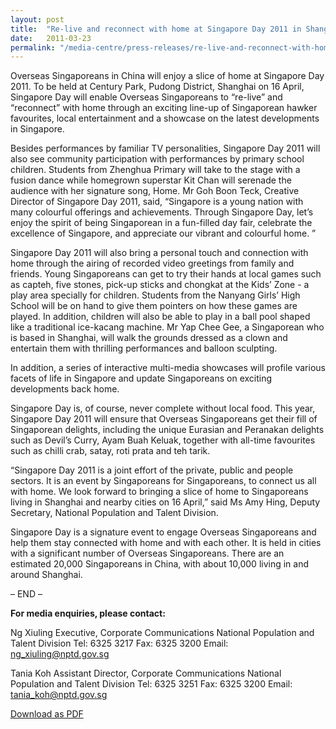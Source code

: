 ```yaml
---
layout: post
title:  "Re-live and reconnect with home at Singapore Day 2011 in Shanghai!"
date:   2011-03-23
permalink: "/media-centre/press-releases/re-live-and-reconnect-with-home-at-singapore-day-2011-in-shanghai!"
---
```


Overseas Singaporeans in China will enjoy a slice of home at Singapore Day 2011. To be held at Century Park, Pudong District, Shanghai on 16 April, Singapore Day will enable Overseas Singaporeans to “re-live” and “reconnect” with home through an exciting line-up of Singaporean hawker favourites, local entertainment and a showcase on the latest developments in Singapore.

Besides performances by familiar TV personalities, Singapore Day 2011 will also see community participation with performances by primary school children. Students from Zhenghua Primary will take to the stage with a fusion dance while homegrown superstar Kit Chan will serenade the audience with her signature song, Home. Mr Goh Boon Teck, Creative Director of Singapore Day 2011, said, “Singapore is a young nation with many colourful offerings and achievements. Through Singapore Day, let’s enjoy the spirit of being Singaporean in a fun-filled day fair, celebrate the excellence of Singapore, and appreciate our vibrant and colourful home. ”

Singapore Day 2011 will also bring a personal touch and connection with home through the airing of recorded video greetings from family and friends. Young Singaporeans can get to try their hands at local games such as capteh, five stones, pick-up sticks and chongkat at the Kids’ Zone - a play area specially for children. Students from the Nanyang Girls’ High School will be on hand to give them pointers on how these games are played. In addition, children will also be able to play in a ball pool shaped like a traditional ice-kacang machine. Mr Yap Chee Gee, a Singaporean who is based in Shanghai, will walk the grounds dressed as a clown and entertain them with thrilling performances and balloon sculpting.

In addition, a series of interactive multi-media showcases will profile various facets of life in Singapore and update Singaporeans on exciting developments back home.

Singapore Day is, of course, never complete without local food. This year, Singapore Day 2011 will ensure that Overseas Singaporeans get their fill of Singaporean delights, including the unique Eurasian and Peranakan delights such as Devil’s Curry, Ayam Buah Keluak, together with all-time favourites such as chilli crab, satay, roti prata and teh tarik.

“Singapore Day 2011 is a joint effort of the private, public and people sectors. It is an event by Singaporeans for Singaporeans, to connect us all with home. We look forward to bringing a slice of home to Singaporeans living in Shanghai and nearby cities on 16 April,” said Ms Amy Hing, Deputy Secretary, National Population and Talent Division.

Singapore Day is a signature event to engage Overseas Singaporeans and help them stay connected with home and with each other. It is held in cities with a significant number of Overseas Singaporeans. There are an estimated 20,000 Singaporeans in China, with about 10,000 living in and around Shanghai.

– END –

**For media enquiries, please contact:**

Ng Xiuling
Executive, Corporate Communications
National Population and Talent Division
Tel: 6325 3217 Fax: 6325 3200
Email: <a href="mailto:ng_xiuling@nptd.gov.sg">ng_xiuling@nptd.gov.sg</a>


Tania Koh
Assistant Director, Corporate Communications
National Population and Talent Division
Tel: 6325 3251 Fax: 6325 3200
Email: <a href="mailto:tania_koh@nptd.gov.sg">tania_koh@nptd.gov.sg</a>

[Download as PDF](https://github.com/isomerpages/isomerpages-stratgroup/raw/master/images/Press%20Release%20images/re-live-and-reconnect-with-home-at-singapore-day-2011-in-shanghai!.pdf)
